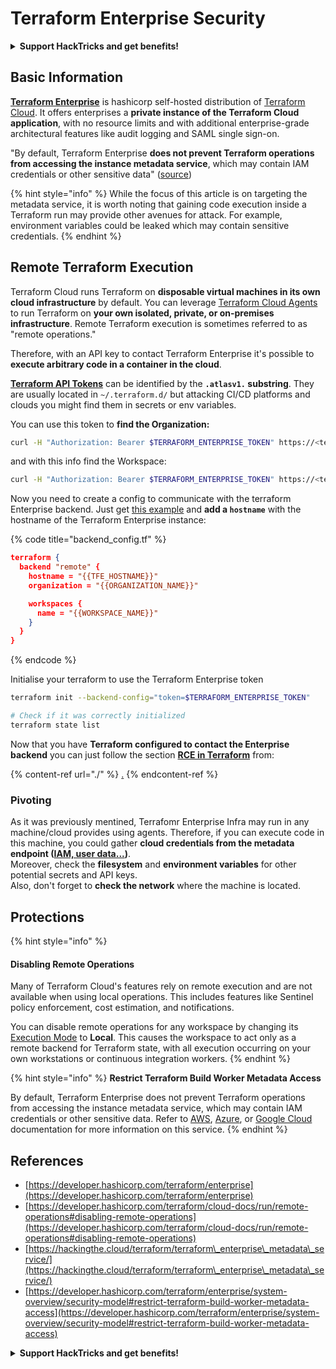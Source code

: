# Terraform Enterprise Security

<details>

<summary><strong>Support HackTricks and get benefits!</strong></summary>

* If you want to see your **company advertised in HackTricks** or if you want access to the **latest version of the PEASS or download HackTricks in PDF** Check the [**SUBSCRIPTION PLANS**](https://github.com/sponsors/carlospolop)!
* Get the [**official PEASS & HackTricks swag**](https://peass.creator-spring.com)
* Discover [**The PEASS Family**](https://opensea.io/collection/the-peass-family), our collection of exclusive [**NFTs**](https://opensea.io/collection/the-peass-family)
* **Join the** 💬 [**Discord group**](https://discord.gg/hRep4RUj7f) or the [**telegram group**](https://t.me/peass) or **follow** me on **Twitter** 🐦 [**@carlospolopm**](https://twitter.com/carlospolopm)**.**
* **Share your hacking tricks by submitting PRs to the** [**HackTricks**](https://github.com/carlospolop/hacktricks) and [**HackTricks Cloud**](https://github.com/carlospolop/hacktricks-cloud) github repos.

</details>

## Basic Information

[**Terraform Enterprise**](https://developer.hashicorp.com/terraform/enterprise) is hashicorp self-hosted distribution of [Terraform Cloud](https://developer.hashicorp.com/terraform/cloud-docs). It offers enterprises a **private instance of the Terraform Cloud application**, with no resource limits and with additional enterprise-grade architectural features like audit logging and SAML single sign-on.

"By default, Terraform Enterprise **does not prevent Terraform operations from accessing the instance metadata service**, which may contain IAM credentials or other sensitive data" ([source](https://www.terraform.io/enterprise/system-overview/security-model#restrict-terraform-build-worker-metadata-access))

{% hint style="info" %}
While the focus of this article is on targeting the metadata service, it is worth noting that gaining code execution inside a Terraform run may provide other avenues for attack. For example, environment variables could be leaked which may contain sensitive credentials.
{% endhint %}

## Remote Terraform Execution <a href="#remote-terraform-execution" id="remote-terraform-execution"></a>

Terraform Cloud runs Terraform on **disposable virtual machines in its own cloud infrastructure** by default. You can leverage [Terraform Cloud Agents](https://developer.hashicorp.com/terraform/cloud-docs/agents) to run Terraform on **your own isolated, private, or on-premises infrastructure**. Remote Terraform execution is sometimes referred to as "remote operations."

Therefore, with an API key to contact Terraform Enterprise it's possible to **execute arbitrary code in a container in the cloud**.

[**Terraform API Tokens**](https://developer.hashicorp.com/terraform/cloud-docs/users-teams-organizations/api-tokens) can be identified by the **`.atlasv1.` substring**. They are usually located in `~/.terraform.d/` but attacking CI/CD platforms and clouds you might find them in secrets or env variables.

You can use this token to **find the Organization:**

```bash
curl -H "Authorization: Bearer $TERRAFORM_ENTERPRISE_TOKEN" https://<terra_enterprise_inst>/api/v2/organizations | jq
```

and with this info find the Workspace:

```bash
curl -H "Authorization: Bearer $TERRAFORM_ENTERPRISE_TOKEN" https://<terra_enterprise_inst>/api/v2/organizations/<org-id>/workspaces | jq
```

Now you need to create a config to communicate with the terraform Enterprise backend. Just get [this example](https://github.com/hashicorp/tfc-getting-started/blob/main/backend.tf) and **add a `hostname`** with the hostname of the Terraform Enterprise instance:

{% code title="backend_config.tf" %}
```json
terraform {
  backend "remote" {
    hostname = "{{TFE_HOSTNAME}}"
    organization = "{{ORGANIZATION_NAME}}"

    workspaces {
      name = "{{WORKSPACE_NAME}}"
    }
  }
}
```
{% endcode %}

Initialise your terraform to use the Terraform Enterprise token

```bash
terraform init --backend-config="token=$TERRAFORM_ENTERPRISE_TOKEN"

# Check if it was correctly initialized
terraform state list
```

Now that you have **Terraform configured to contact the Enterprise backend** you can just follow the section [**RCE in Terraform**](./#rce-in-terraform) from:

{% content-ref url="./" %}
[.](./)
{% endcontent-ref %}

### Pivoting

As it was previously mentined, Terrafomr Enterprise Infra may run in any machine/cloud provides using agents. Therefore, if you can execute code in this machine, you could gather **cloud credentials from the metadata endpoint (**[**IAM, user data...**](https://book.hacktricks.xyz/pentesting-web/ssrf-server-side-request-forgery/cloud-ssrf)**)**.\
Moreover, check the **filesystem** and **environment variables** for other potential secrets and API keys.\
Also, don't forget to **check the network** where the machine is located.

## Protections

{% hint style="info" %}
#### Disabling Remote Operations <a href="#disabling-remote-operations" id="disabling-remote-operations"></a>

Many of Terraform Cloud's features rely on remote execution and are not available when using local operations. This includes features like Sentinel policy enforcement, cost estimation, and notifications.

You can disable remote operations for any workspace by changing its [Execution Mode](https://developer.hashicorp.com/terraform/cloud-docs/workspaces/settings#execution-mode) to **Local**. This causes the workspace to act only as a remote backend for Terraform state, with all execution occurring on your own workstations or continuous integration workers.
{% endhint %}

{% hint style="info" %}
**Restrict Terraform Build Worker Metadata Access**

By default, Terraform Enterprise does not prevent Terraform operations from accessing the instance metadata service, which may contain IAM credentials or other sensitive data. Refer to [AWS](https://docs.aws.amazon.com/AWSEC2/latest/UserGuide/ec2-instance-metadata.html), [Azure](https://docs.microsoft.com/en-us/azure/virtual-machines/windows/instance-metadata-service?tabs=windows), or [Google Cloud](https://cloud.google.com/compute/docs/storing-retrieving-metadata) documentation for more information on this service.
{% endhint %}

## References

* [https://developer.hashicorp.com/terraform/enterprise](https://developer.hashicorp.com/terraform/enterprise)
* [https://developer.hashicorp.com/terraform/cloud-docs/run/remote-operations#disabling-remote-operations](https://developer.hashicorp.com/terraform/cloud-docs/run/remote-operations#disabling-remote-operations)
* [https://hackingthe.cloud/terraform/terraform\_enterprise\_metadata\_service/](https://hackingthe.cloud/terraform/terraform\_enterprise\_metadata\_service/)
* [https://developer.hashicorp.com/terraform/enterprise/system-overview/security-model#restrict-terraform-build-worker-metadata-access](https://developer.hashicorp.com/terraform/enterprise/system-overview/security-model#restrict-terraform-build-worker-metadata-access)

<details>

<summary><strong>Support HackTricks and get benefits!</strong></summary>

* If you want to see your **company advertised in HackTricks** or if you want access to the **latest version of the PEASS or download HackTricks in PDF** Check the [**SUBSCRIPTION PLANS**](https://github.com/sponsors/carlospolop)!
* Get the [**official PEASS & HackTricks swag**](https://peass.creator-spring.com)
* Discover [**The PEASS Family**](https://opensea.io/collection/the-peass-family), our collection of exclusive [**NFTs**](https://opensea.io/collection/the-peass-family)
* **Join the** 💬 [**Discord group**](https://discord.gg/hRep4RUj7f) or the [**telegram group**](https://t.me/peass) or **follow** me on **Twitter** 🐦 [**@carlospolopm**](https://twitter.com/carlospolopm)**.**
* **Share your hacking tricks by submitting PRs to the** [**HackTricks**](https://github.com/carlospolop/hacktricks) and [**HackTricks Cloud**](https://github.com/carlospolop/hacktricks-cloud) github repos.

</details>
